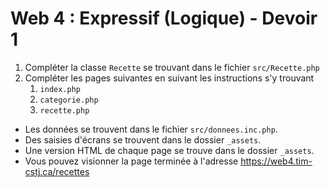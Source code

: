 # Web 4 : Expressif (Logique) - Devoir 1

1. Compléter la classe `Recette` se trouvant dans le fichier `src/Recette.php`
1. Compléter les pages suivantes en suivant les instructions s'y trouvant
    1. `index.php`
    1. `categorie.php`
    1. `recette.php`

- Les données se trouvent dans le fichier `src/donnees.inc.php`.
- Des saisies d'écrans se trouvent dans le dossier `_assets`.
- Une version HTML de chaque page se trouve dans le dossier `_assets`.
- Vous pouvez visionner la page terminée à l'adresse https://web4.tim-cstj.ca/recettes